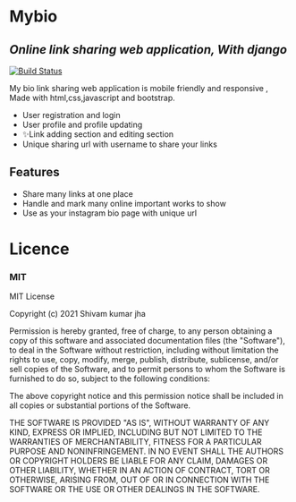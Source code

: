 # Mybio
## _Online link sharing web application, With django_

[![Build Status](https://travis-ci.org/joemccann/dillinger.svg?branch=master)](https://travis-ci.org/joemccann/dillinger)

My bio link sharing web application is mobile friendly and responsive ,
Made with html,css,javascript and bootstrap.

- User registration and login
- User profile and profile updating
- ✨Link adding section and editing section
- Unique sharing url with username to share your links

## Features

- Share many links at one place
- Handle and mark many online important works to show
- Use as your instagram bio page with unique url

# Licence
### MIT

MIT License

Copyright (c) 2021 Shivam kumar jha

Permission is hereby granted, free of charge, to any person obtaining a copy
of this software and associated documentation files (the "Software"), to deal
in the Software without restriction, including without limitation the rights
to use, copy, modify, merge, publish, distribute, sublicense, and/or sell
copies of the Software, and to permit persons to whom the Software is
furnished to do so, subject to the following conditions:

The above copyright notice and this permission notice shall be included in all
copies or substantial portions of the Software.

THE SOFTWARE IS PROVIDED "AS IS", WITHOUT WARRANTY OF ANY KIND, EXPRESS OR
IMPLIED, INCLUDING BUT NOT LIMITED TO THE WARRANTIES OF MERCHANTABILITY,
FITNESS FOR A PARTICULAR PURPOSE AND NONINFRINGEMENT. IN NO EVENT SHALL THE
AUTHORS OR COPYRIGHT HOLDERS BE LIABLE FOR ANY CLAIM, DAMAGES OR OTHER
LIABILITY, WHETHER IN AN ACTION OF CONTRACT, TORT OR OTHERWISE, ARISING FROM,
OUT OF OR IN CONNECTION WITH THE SOFTWARE OR THE USE OR OTHER DEALINGS IN THE
SOFTWARE.